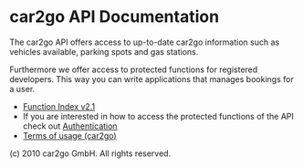 
# car2go API Documentation
The car2go API offers access to up-to-date car2go information such as vehicles available, parking spots and gas stations. 

Furthermore we offer access to protected functions for registered developers. This way you can write applications that manages bookings for a user.

* [Function Index v2.1](https://github.com/car2go/car2go/wiki/Index-v2.1)
* If you are interested in how to access the protected functions of the API check out [Authentication](https://github.com/car2go/car2go/wiki/Authentication)
* [Terms of usage (car2go)](http://www.car2go.com/api/tou.htm>)

(c) 2010 car2go GmbH. All rights reserved.
